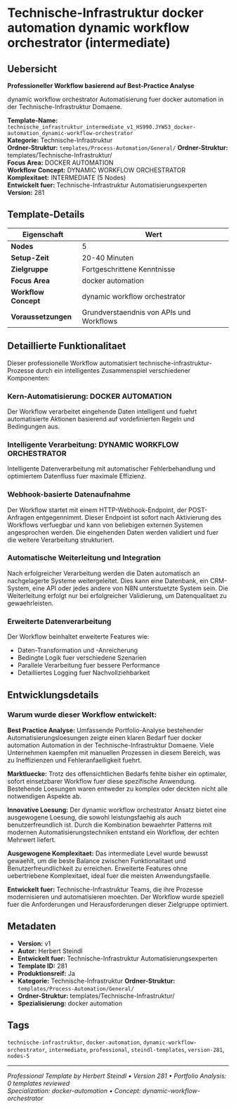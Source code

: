 # Technische-Infrastruktur docker automation dynamic workflow orchestrator (intermediate)

## Uebersicht

**Professioneller Workflow basierend auf Best-Practice Analyse**

dynamic workflow orchestrator Automatisierung fuer docker automation in der Technische-Infrastruktur Domaene.

**Template-Name:** `technische_infrastruktur_intermediate_v1_HS990.JYW53_docker-automation_dynamic-workflow-orchestrator`  
**Kategorie:** Technische-Infrastruktur  
**Ordner-Struktur:** `templates/Process-Automation/General/`
**Ordner-Struktur:** templates/Technische-Infrastruktur/  
**Focus Area:** DOCKER AUTOMATION  
**Workflow Concept:** DYNAMIC WORKFLOW ORCHESTRATOR  
**Komplexitaet:** INTERMEDIATE (5 Nodes)  
**Entwickelt fuer:** Technische-Infrastruktur Automatisierungsexperten  
**Version:** 281

## Template-Details

| **Eigenschaft** | **Wert** |
|------------------|----------|
| **Nodes** | 5 |
| **Setup-Zeit** | 20-40 Minuten |
| **Zielgruppe** | Fortgeschrittene Kenntnisse |
| **Focus Area** | docker automation |
| **Workflow Concept** | dynamic workflow orchestrator |
| **Voraussetzungen** | Grundverstaendnis von APIs und Workflows |

## Detaillierte Funktionalitaet

Dieser professionelle Workflow automatisiert technische-infrastruktur-Prozesse durch ein intelligentes Zusammenspiel verschiedener Komponenten:

### Kern-Automatisierung: DOCKER AUTOMATION
Der Workflow verarbeitet eingehende Daten intelligent und fuehrt automatisierte Aktionen basierend auf vordefinierten Regeln und Bedingungen aus.

### Intelligente Verarbeitung: DYNAMIC WORKFLOW ORCHESTRATOR
Intelligente Datenverarbeitung mit automatischer Fehlerbehandlung und optimiertem Datenfluss fuer maximale Effizienz.

### Webhook-basierte Datenaufnahme
Der Workflow startet mit einem HTTP-Webhook-Endpoint, der POST-Anfragen entgegennimmt. Dieser Endpoint ist sofort nach Aktivierung des Workflows verfuegbar und kann von beliebigen externen Systemen angesprochen werden. Die eingehenden Daten werden validiert und fuer die weitere Verarbeitung strukturiert.

### Automatische Weiterleitung und Integration
Nach erfolgreicher Verarbeitung werden die Daten automatisch an nachgelagerte Systeme weitergeleitet. Dies kann eine Datenbank, ein CRM-System, eine API oder jedes andere von N8N unterstuetzte System sein. Die Weiterleitung erfolgt nur bei erfolgreicher Validierung, um Datenqualitaet zu gewaehrleisten.

### Erweiterte Datenverarbeitung
Der Workflow beinhaltet erweiterte Features wie:
- Daten-Transformation und -Anreicherung
- Bedingte Logik fuer verschiedene Szenarien
- Parallele Verarbeitung fuer bessere Performance
- Detailliertes Logging fuer Nachvollziehbarkeit



## Entwicklungsdetails

### Warum wurde dieser Workflow entwickelt:

**Best Practice Analyse:** Umfassende Portfolio-Analyse bestehender Automatisierungsloesungen zeigte einen klaren Bedarf fuer docker automation Automation in der Technische-Infrastruktur Domaene. Viele Unternehmen kaempfen mit manuellen Prozessen in diesem Bereich, was zu Ineffizienzen und Fehleranfaelligkeit fuehrt.

**Marktluecke:** Trotz des offensichtlichen Bedarfs fehlte bisher ein optimaler, sofort einsetzbarer Workflow fuer diese spezifische Anwendung. Bestehende Loesungen waren entweder zu komplex oder deckten nicht alle notwendigen Aspekte ab.

**Innovative Loesung:** Der dynamic workflow orchestrator Ansatz bietet eine ausgewogene Loesung, die sowohl leistungsfaehig als auch benutzerfreundlich ist. Durch die Kombination bewaehrter Patterns mit modernen Automatisierungstechniken entstand ein Workflow, der echten Mehrwert liefert.

**Ausgewogene Komplexitaet:** Das intermediate Level wurde bewusst gewaehlt, um die beste Balance zwischen Funktionalitaet und Benutzerfreundlichkeit zu erreichen. Erweiterte Features ohne uebertriebene Komplexitaet, ideal fuer die meisten Anwendungsfaelle.

**Entwickelt fuer:** Technische-Infrastruktur Teams, die ihre Prozesse modernisieren und automatisieren moechten. Der Workflow wurde speziell fuer die Anforderungen und Herausforderungen dieser Zielgruppe optimiert.

## Metadaten

- **Version:** v1
- **Autor:** Herbert Steindl
- **Entwickelt fuer:** Technische-Infrastruktur Automatisierungsexperten
- **Template ID:** 281
- **Produktionsreif:** Ja
- **Kategorie:** Technische-Infrastruktur
**Ordner-Struktur:** `templates/Process-Automation/General/`
- **Ordner-Struktur:** templates/Technische-Infrastruktur/
- **Spezialisierung:** docker automation

## Tags

`technische-infrastruktur`, `docker-automation`, `dynamic-workflow-orchestrator`, `intermediate`, `professional`, `steindl-templates`, `version-281`, `nodes-5`

---

*Professional Template by Herbert Steindl • Version 281 • Portfolio Analysis: 0 templates reviewed*  
*Specialization: docker-automation • Concept: dynamic-workflow-orchestrator*